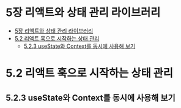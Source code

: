 # 5장 리액트와 상태 관리 라이브러리

- [5장 리액트와 상태 관리 라이브러리](#5장-리액트와-상태-관리-라이브러리)
- [5.2 리액트 훅으로 시작하는 상태 관리](#52-리액트-훅으로-시작하는-상태-관리)
  - [5.2.3 useState와 Context를 동시에 사용해 보기](#523-usestate와-context를-동시에-사용해-보기)

# 5.2 리액트 훅으로 시작하는 상태 관리

## 5.2.3 useState와 Context를 동시에 사용해 보기
